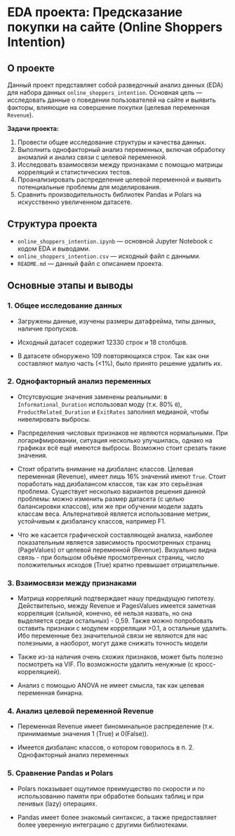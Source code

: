 # EDA проекта: Предсказание покупки на сайте (Online Shoppers Intention)

## О проекте

Данный проект представляет собой разведочный анализ данных (EDA) для набора данных `online_shoppers_intention`. Основная цель — исследовать данные о поведении пользователей на сайте и выявить факторы, влияющие на совершение покупки (целевая переменная `Revenue`).

**Задачи проекта:**
1.  Провести общее исследование структуры и качества данных.
2.  Выполнить однофакторный анализ переменных, включая обработку аномалий и анализ связи с целевой переменной.
3.  Исследовать взаимосвязи между признаками с помощью матрицы корреляций и статистических тестов.
4.  Проанализировать распределение целевой переменной и выявить потенциальные проблемы для моделирования.
5.  Сравнить производительность библиотек Pandas и Polars на искусственно увеличенном датасете.

## Структура проекта

*   `online_shoppers_intention.ipynb` — основной Jupyter Notebook с кодом EDA и выводами.
*   `online_shoppers_intention.csv` — исходный файл с данными.
*   `README.md` — данный файл с описанием проекта.

## Основные этапы и выводы

### 1. Общее исследование данных

*   Загружены данные, изучены размеры датафрейма, типы данных, наличие пропусков.

*   Исходный датасет содержит 12330 строк и 18 столбцов.

*   В датасете обноружено 109 повторяющихся строк. Так как они составляют малую часть (<1%), было принято решение удалить их.


### 2. Однофакторный анализ переменных

*   Отсутсвующие значения заменены реальными: в `Informational_Duration` использовал моду (т.к. 80% `0`), `ProductRelated_Duration` и `ExitRates` заполнил медианой, чтобы нивелировать выбросы.

*   Распределения числовых признаков не являются нормальными. При логарифмировании, ситуация несколько улучшилась, однако на графиках всё ещё имеются выбросы. Возможно стоит срезать такие значения.

*   Стоит обратить внимание на дизбаланс классов. Целевая переменная (Revenue), имеет лишь 16% значений имеют `True`. Стоит поработать над дизбалансом классов, так как это серьёзная проблема. Существует несколько вариантов решения данной проблемы: можно изменить размер датасета (с целью балансировки классов), или же при обучении модели задать классам веса. Альтернативой является использование метрик, устойчивым к дизбалансу классов, например F1. 

*   Что же касается графической составляющей анализа, наиболее показательным является зависимость просмотренных страниц (PageValues) от целевой переменной (Revenue). Визуально видна связь - при большом объёме просмотренных страниц, число положительных исходов (True) кратно превышает отрицательные. 


### 3. Взаимосвязи между признаками

*   Матрица корреляций подтверждает нашу предыдущую гипотезу. Действительно, между Revenue и PagesValues имеется заметная корреляция (сильной, конечно, её нельзя назвать, но она выделяется среди остальных) - 0,59. 
    Также можно попробовать оставить признаки с модулем корреляции >0.1, а остальные удалить. Ибо переменные без значительной связи не являются для нас полезными, а наоборот, могут даже снижать точность модели

*   Также из-за наличия очень схожих признаков, может быть полезно посмотреть на VIF. По возможности удалить ненужные (с кросс-корреляцией).

*   Анализ с помощью ANOVA не имеет смысла, так как целевая переменная бинарна.

### 4. Анализ целевой переменной Revenue

*   Переменная Revenue имеет биноминальное распределение (т.к. принимаемые значения 1 (True) и 0(False)). 

*   Имеется дизбаланс классов, о котором говорилось в п. 2. Однофакторный анализ переменных

### 5. Сравнение Pandas и Polars

*   Polars показывает ощутимое преимущество по скорости и по использованию памяти при обработке больших таблиц и при ленивых (lazy) операциях.

*   Pandas имеет более знакомый синтаксис, а также предоставляет более уверенную интеграцию с другими библиотеками. 